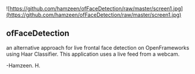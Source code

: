 ![https://github.com/hamzeen/ofFaceDetection/raw/master/screen1.jpg](https://github.com/hamzeen/ofFaceDetection/raw/master/screen1.jpg)
## ofFaceDetection ##
an alternative approach for live frontal face detection on OpenFrameworks using Haar Classifier. 
This application uses a live feed from a webcam.

-Hamzeen. H.
